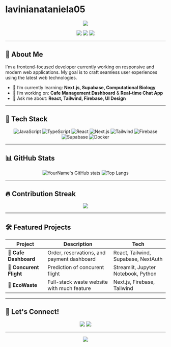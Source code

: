 # lavinianataniela05
<!-- Banner / Hero -->
<p align="center">
  <img src="https://readme-typing-svg.herokuapp.com/?lines=Hi,+I'm+Lavinia+Nataniela!;F&center=true&width=500&height=50">
</p>

<p align="center">
  <a href="https://lavinianataniela.vercel.app"><img src="https://img.shields.io/badge/Portfolio-Online-informational?style=flat&logo=web&logoColor=white" /></a>
  <a href="https://www.linkedin.com/in/lavinianatanielanovyandi/"><img src="https://img.shields.io/badge/LinkedIn-Connect-blue?style=flat&logo=linkedin" /></a>
  <a href="mailto:lavinianataniela05@gmail.com"><img src="https://img.shields.io/badge/Email-Contact-red?style=flat&logo=gmail" /></a>
</p>

---

## 🚀 About Me

I'm a frontend-focused developer currently working on responsive and modern web applications. My goal is to craft seamless user experiences using the latest web technologies.

- 🌱 I’m currently learning: **Next.js, Supabase, Computational Biology**
- 🔭 I’m working on: **Cafe Management Dashboard** & **Real-time Chat App**
- 💬 Ask me about: **React, Tailwind, Firebase, UI Design**

---

## 🧰 Tech Stack

<div align="center">
  
![JavaScript](https://img.shields.io/badge/-JavaScript-F7DF1E?style=for-the-badge&logo=javascript&logoColor=black)
![TypeScript](https://img.shields.io/badge/-TypeScript-3178C6?style=for-the-badge&logo=typescript&logoColor=white)
![React](https://img.shields.io/badge/-React-61DAFB?style=for-the-badge&logo=react&logoColor=black)
![Next.js](https://img.shields.io/badge/-Next.js-000?style=for-the-badge&logo=nextdotjs)
![Tailwind](https://img.shields.io/badge/-Tailwind_CSS-38B2AC?style=for-the-badge&logo=tailwind-css)
![Firebase](https://img.shields.io/badge/-Firebase-FFCA28?style=for-the-badge&logo=firebase&logoColor=black)
![Supabase](https://img.shields.io/badge/-Supabase-3ECF8E?style=for-the-badge&logo=supabase&logoColor=black)
![Docker](https://img.shields.io/badge/-Docker-2496ED?style=for-the-badge&logo=docker&logoColor=white)

</div>

---

## 📊 GitHub Stats

<div align="center">

![YourName's GitHub stats](https://github-readme-stats.vercel.app/api?username=lavinianataniela05&show_icons=true&theme=tokyonight&count_private=true)
![Top Langs](https://github-readme-stats.vercel.app/api/top-langs/?username=lavinianataniela05&layout=compact&theme=tokyonight)

</div>

---

## 🔥 Contribution Streak

<div align="center">
  <img src="https://github-readme-streak-stats.herokuapp.com?user=lavinianataniela05&theme=tokyonight&date_format=M%20j%5B%2C%20Y%5D" />
</div>

<!-- ## ✍️ Recent Blog Posts-->
<!-- BLOG-POST-LIST:START -->
<!-- - [Title 1](https://yourblog.com/post1)-->
<!-- - [Title 2](https://yourblog.com/post2)-->
<!-- BLOG-POST-LIST:END -->

---

## 🛠️ Featured Projects

| Project | Description | Tech |
|--------|-------------|------|
| 🧁 **Cafe Dashboard** | Order, reservations, and payment dashboard | React, Tailwind, Supabase, NextAuth|
| 💬 **Concurent Flight** | Prediction of concurent flight  | Streamlit, Jupyter Notebook, Python |
| 🔐 **EcoWaste** | Full-stack waste website with much feature | Next.js, Firebase, Tailwind |

---

## 🤝 Let's Connect!

<p align="center">
  <a href="https://www.linkedin.com/in/lavinianatanielanovyandi/"><img src="https://img.shields.io/badge/-LinkedIn-blue?style=for-the-badge&logo=linkedin&logoColor=white" /></a>
  <a href="mailto:lavinianataniela05@gmail.com"><img src="https://img.shields.io/badge/-Gmail-D14836?style=for-the-badge&logo=gmail&logoColor=white" /></a>
</p>

---

<p align="center">
  <img src="https://komarev.com/ghpvc/?username=lavinianataniela05&label=Profile+Views&color=blueviolet&style=flat" />
</p>
